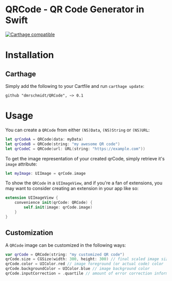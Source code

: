 # QRCode - QR Code Generator in Swift

[![Carthage compatible](https://img.shields.io/badge/Carthage-compatible-4BC51D.svg?style=flat)](https://github.com/Carthage/Carthage)

# Installation

## Carthage

Simply add the following to your Cartfile and run `carthage update`:

```
github "dmrschmidt/QRCode", ~> 0.1
```

# Usage

You can create a `QRCode` from either `(NS)Data`, `(NS)String` or `(NS)URL`:

```swift
let qrCodeA = QRCode(data: myData)
let qrCodeB = QRCode(string: "my awesome QR code")
let qrCodeC = QRCode(url: URL(string: "https://example.com"))
```

To get the image representation of your created qrCode, simply retrieve it's
`image` attribute:

```swift
let myImage: UIImage = qrCode.image
```

To show the `QRCode` in a `UIImageView`, and if you're a fan of extensions,
you may want to consider creating an extension in your app like so:

```swift
extension UIImageView {
    convenience init(qrCode: QRCode) {
        self.init(image: qrCode.image)
    }    
}
```

## Customization

A `QRCode` image can be customized in the following ways:

```swift
var qrCode = QRCode(string: "my customized QR code")
qrCode.size = CGSize(width: 300, height: 300) // final scaled image size
qrCode.color = UIColor.red // image foreground (or actual code) color
qrCode.backgroundColor = UIColor.blue // image background color
qrCode.inputCorrection = .quartile // amount of error correction information added
```
